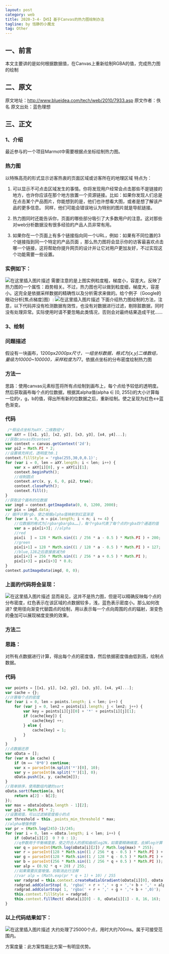 ```yaml
---
layout: post
category: web
title: 2020-3-4-【H5】基于Canvas的热力图绘制办法
tagline: by 恬静的小魔龙
tag: Other
---
```


## 一、前言
本文主要讲的是如何根据数据值，在Canvas上重新绘制RGBA的值，完成热力图的绘制

## 二、原文
原文地址：http://www.blueidea.com/tech/web/2010/7933.asp
原文作者：佚名
原文出处：蓝色理想

## 三、正文
### 1、介绍
最近参与的一个项目Marmot中需要根据点坐标绘制热力图。
### 热力图
以特殊高亮的形式显示访客热衷的页面区域或访客所在的地理区域
特点为：

1. 可以显示不可点击区域发生的事情。你将发现用户经常会点击那些不是链接的地方，也许你应该在那个地方放置一个资源链接。比如：如果你发现人们总是在点击某个产品图片，你能想到的是，他们也许想看大图，或者是想了解该产品的更多信息。 同样，他们可能会错误地认为特别的图片就是导航链接。

2. 热力图同时还能告诉你，页面的哪些部分吸引了大多数用户的注意。这对那些对web分析数据没有很多经验的产品人员非常有用。

3. 如果你在一个页面上有多个链接指向同一个URL，例如：如果有不同位置的3个链接指到同一个特定的产品页面 ，那么热力图将会显示你的访客最喜欢点击哪一个链接，这将帮助你提升网页的设计并让它对用户更加友好，不过实现这个功能需要一些设置。
### 实例如下：
![在这里插入图片描述](http://www.blueidea.com/articleimg/2010/09/7933/01.jpg)
需要注意的是上图实例粒度粗，梯度小，容差大。反映了热力图的一个属性：趋势相关。不过，热力图也可以做到粒度细，梯度大，容差小。这完全是依据采样数据的精确性以及分析需求来做的。给个例子（Google的眼动分析[焦点梯度]图）:
![在这里插入图片描述](http://www.blueidea.com/articleimg/2010/09/7933/02.jpg)
下面介绍热力图绘制的方法，注意，以下代码并没有检测数据有效性，也没有对数据进行过滤，剔除脏数据，同时没有处理异常。实际使用时请不要忽略此类情况，否则会对最终结果造成干扰……

### 3、绘制
### 问题描述
假设有一块画布，1200px*2000px尺寸，一组坐标数据，格式为[x,y]二维数组，量级为10000~100000，采样粒度为7*7。依据点坐标的分布密度绘制热力图
### 方法一
思路：使用canvas元素标签将所有点绘制到画布上，每个点给予较低的透明度。然后获取画布每个点的位数据，根据其alpha值(alpha ∈ [0, 255])的大小计算每一位的r，g，b的值，得出所有新的位数据之后，重新绘制。使之呈现为红色↔蓝色渐变。
### 代码

```javascript
 /*假设点坐标为aXY，二维数组*/
var aXY = [[x1, y1], [x2, y2], [x3, y3], [x4, y4]...];
//获取canvas的context
var context = canvas.getContext('2d');
var pi2 = Math.PI * 2;
//设置填充样式，透明度为0.1
context.fillStyle = 'rgba(255,30,0,0.1)';
for (var i = 0, len = aXY.length; i < len; i++) {
    var x = aXY[i][0], y = aXY[i][1];
    context.beginPath();
    //绘制圆点
    context.arc(x, y, 6, 0, pi2, true);
    context.closePath();
    context.fill();
}
//获取这个画布的位数据
var imgd = context.getImageData(0, 0, 1200, 2000);
var pix = imgd.data;
// 循环计算rgb，使之根据alpha值映射到红蓝渐变
for (var i = 0, n = pix.length; i < n; i += 4) {
    //位数据的格式为[rgbargbargba……]，每个rgba代表了每个点的rgba四个通道的值
    var a = pix[i+3]; //alpha
    //red
    pix[i  ] = 128 * Math.sin((1 / 256 * a - 0.5 ) * Math.PI ) + 200;
    //green
    pix[i+1] = 128 * Math.sin((1 / 128 * a - 0.5 ) * Math.PI ) + 127;
    //blue,128之后直接衰减为0
    pix[i+2] = 256 * Math.sin((1 / 256 * a + 0.5 ) * Math.PI );
    pix[i+3] = pix[i+3] * 0.8;
}
context.putImageData(imgd, 0, 0);
```
### 上面的代码将会呈现：
![在这里插入图片描述](http://www.blueidea.com/articleimg/2010/09/7933/03.jpg)
显而易见，这并不是热力图，但是可以精确反映每个点的分布密度，红色表示在该区域的点数据较多，浅，蓝色表示密度小。那么如何改进?
使用径向渐变代替圆点的绘制，用以表示每一个点向周围的点的辐射，渐变色的叠加可以展现梯度变换的效果。

### 方法二
### 思路：
对所有点数据进行计算，得出每个点的密度值，然后依据密度值由低到高，绘制点数据。
### 代码

```javascript
var points = [[x1, y1], [x2, y2], [x3, y3], [x4, y4]...];
var cache = {};
//计算每个点的密度
for (var i = 0, len = points.length; i < len; i++) {
    for (var j = 0, len2 = points[i].length; j < len2; j++) {
        var key = points[i][j][0] + '*' + points[i][j][1];
        if (cache[key]) {
            cache[key] ++;
        } else {
            cache[key] = 1;
        }
    }
}
//点数据还原
var oData = [];
for (var m in cache) {
    if (m == '0*0') continue;
    var x = parseInt(m.split('*')[0], 10);
    var y = parseInt(m.split('*')[1], 0);
    oData.push([x, y, cache[m]]);
}
//简单排序，使用数组内建的sort
oData.sort(function(a, b){
    return a[2] - b[2];
});
var max = oData[oData.length - 1][2];
var pi2 = Math.PI * 2;
//设置阈值，可以过滤掉密度极小的点
var threshold = this._points_min_threshold * max;
//alpha增强参数
var pr = (Math.log(245)-1)/245;
for (var i = 0, len = oData.length; i < len; i++) {
    if (oData[i][2]  0 ? 0 : 1);
    //q参数用于平衡梯度差，使之符合人的感知曲线log2N，如需要精确梯度，去掉log计算
    var q = parseInt(Math.log(oData[i][2]) / Math.log(max) * 255);
    var r = parseInt(128 * Math.sin((1 / 256 * q - 0.5 ) * Math.PI ) + 200);
    var g = parseInt(128 * Math.sin((1 / 128 * q - 0.5 ) * Math.PI ) + 127);
    var b = parseInt(256 * Math.sin((1 / 256 * q + 0.5 ) * Math.PI ));
    var alp = (0.92 * q + 20) / 255;
    //如果需要灰度增强，则取消此行注释
    //var alp = (Math.exp(pr * q + 1) + 10) / 255
    var radgrad = this.context.createRadialGradient(oData[i][0], oData[i][1], 1, oData[i][0], oData[i][1], 8);
    radgrad.addColorStop( 0, 'rgba(' + r + ',' + g + ','+ b + ',' + alp + ')');
    radgrad.addColorStop( 1, 'rgba(' + r + ',' + g + ','+ b + ',0)');
    this.context.fillStyle = radgrad;
    this.context.fillRect( oData[i][0] - 8, oData[i][1] - 8, 16, 16);
}
```
### 以上代码结果如下：
![在这里插入图片描述](http://www.blueidea.com/articleimg/2010/09/7933/05.jpg)
大约处理了25000个点，用时大约700ms。属于可接受范围内。

方案度量：此方案性能比方案一有明显优势。
